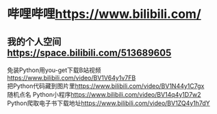 # 哔哩哔哩<https://www.bilibili.com/>

## 我的个人空间<https://space.bilibili.com/513689605>

免装Python用you-get下载B站视频<https://www.bilibili.com/video/BV1V64y1v7FB>  
把Python代码藏到图片里<https://www.bilibili.com/video/BV1N44y1C7gx>  
随机点名 Python小程序<https://www.bilibili.com/video/BV14q4y1D7w2>  
Python爬取电子书下载地址<https://www.bilibili.com/video/BV1ZQ4y1h7dY>  

